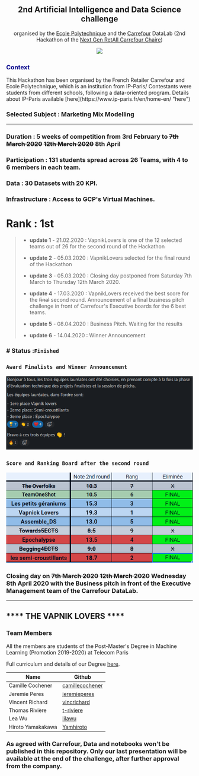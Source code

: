 <div align='center'><h2>2nd Artificial Intelligence and Data Science challenge</h2></div>

<div align='center'>organised by the <a href="https://www.polytechnique.edu/">Ecole Polytechnique</a> and the <a href="https://www.carrefour.com/fr">Carrefour</a> DataLab (2nd Hackathon of the <a href="https://www.polytechnique.edu/fondation/content/carrefour-l%E2%80%99x-et-la-fx-cr%C3%A9ent-la-chaire-%C2%AB-next-gen-retail-%C2%BB">Next Gen RetAIl Carrefour Chaire</a>)</div>

<p align="center">
  <img src="hackathon-presentation.png" width="700"/>
</p>

<h3><font color="darkblue"> Context</font></h3>
This Hackathon has been organised by the French Retailer Carrefour and Ecole Polytechnique, which is an institution from IP-Paris/
Contestants were students from different schools, following a data-oriented program.
Details about IP-Paris available [here](https://www.ip-paris.fr/en/home-en/ "here") 

### Selected Subject : Marketing Mix Modelling 

------
### Duration : 5 weeks of competition from 3rd February to ~~7th March 2020~~ ~~12th March 2020~~ 8th April
### Participation : 131 students spread across 26 Teams, with 4 to 6 members in each team.

### Data : 30 Datasets with 20 KPI.

### Infrastructure :  Access to GCP's Virtual Machines. 



# Rank : 1st

> - **update 1** - 21.02.2020 : VapnikLovers is one of the 12 selected teams out of 26 for the second round of the Hackathon 
>
> - **update 2** - 05.03.2020 : VapnikLovers selected for the final round of the Hackathon 
>
> - **update 3** - 05.03.2020 : Closing day postponed from Saturday 7th March to Thursday 12th March 2020.
>
> - **update 4** - 17.03.2020 : VapnikLovers received the best score for the ~~final~~ second round. Announcement of a final business pitch challenge in front of Carrefour's Executive boards for the 6 best teams.
>
> - **update 5** - 08.04.2020 : Business Pitch. Waiting for the results
>
> - **update 6** - 14.04.2020 :  Winner Announcement 
>
>   

### # Status :`Finished`

### `Award Finalists and Winner Announcement` 

<p align="center">
  <img src="final_rank.png" />
</p>

### `Score and Ranking Board after the second round`

<p align="center">
  <img src="2NDROUND.PNG" />
</p>

### Closing day on ~~7th March 2020~~ ~~12th March 2020~~ Wednesday 8th April 2020 with the Business pitch in front of the Executive Management team of the Carrefour DataLab.  

------


## **** THE VAPNIK LOVERS ****

### Team Members  

All the members are students of the Post-Master's Degree in Machine Learning (Promotion 2019-2020)  at Telecom Paris

Full curriculum and details of our Degree [here](
https://www.telecom-paris.fr/en/post-masters-degree/all-post-masters-degree/post-masters-degree-in-big-data "here").

Name  | Github
------------- | -------------
Camille Cochener | [camillecochener](http://github.com/camillecochener "camillecochene") 
Jeremie Peres | [jeremieperes](http://github.com/jeremieperes "jeremieperes")
Vincent Richard | [vincrichard](http://github.com/vincrichard "vincrichard")
Thomas Rivière | [t-riviere](http://github.com/t-riviere "t-riviere")
Lea Wu | [lilawu](http://github.com/lilawu "lilawu")
Hiroto Yamakakawa | [Yamhiroto](http://github.com/yamhiroto "yamhiroto")


### As agreed with Carrefour, Data and notebooks won't be published in this repository. Only our last presentation will be available at the end of the challenge, after further approval from the company.





